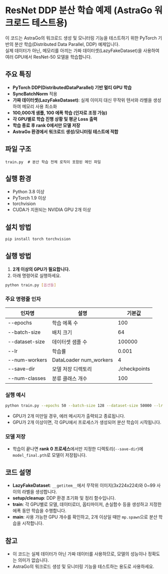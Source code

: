 # ResNet DDP 분산 학습 예제 (AstraGo 워크로드 테스트용)

이 코드는 AstraGo의 워크로드 생성 및 모니터링 기능을 테스트하기 위한 PyTorch 기반의 분산 학습(Distributed Data Parallel, DDP) 예제입니다.  
실제 데이터가 아닌, 메모리를 아끼는 가짜 데이터셋(LazyFakeDataset)을 사용하여 여러 GPU에서 ResNet-50 모델을 학습합니다.

## 주요 특징

- **PyTorch DDP(DistributedDataParallel) 기반 멀티 GPU 학습**
- **SyncBatchNorm** 적용
- **가짜 데이터셋(LazyFakeDataset)**: 실제 이미지 대신 무작위 텐서와 라벨을 생성하여 메모리 사용 최소화
- **100,000개 샘플, 100 에폭 학습 (인자로 조정 가능)**
- **각 GPU별로 학습 진행 상황 및 평균 Loss 출력**
- **학습 종료 후 rank 0에서만 모델 저장**
- **AstraGo 환경에서 워크로드 생성/모니터링 테스트에 적합**

## 파일 구조

```
train.py  # 분산 학습 전체 로직이 포함된 메인 파일
```

## 실행 환경

- Python 3.8 이상
- PyTorch 1.9 이상
- torchvision
- CUDA가 지원되는 NVIDIA GPU 2개 이상

## 설치 방법

```bash
pip install torch torchvision
```

## 실행 방법

1. **2개 이상의 GPU가 필요합니다.**
2. 아래 명령어로 실행하세요.

```bash
python train.py [옵션들]
```

### 주요 명령줄 인자

| 인자명           | 설명                              | 기본값           |
|------------------|-----------------------------------|------------------|
| --epochs         | 학습 에폭 수                      | 100              |
| --batch-size     | 배치 크기                         | 64               |
| --dataset-size   | 데이터셋 샘플 수                  | 100000           |
| --lr             | 학습률                            | 0.001            |
| --num-workers    | DataLoader num_workers            | 4                |
| --save-dir       | 모델 저장 디렉토리                | ./checkpoints    |
| --num-classes    | 분류 클래스 개수                  | 100              |

### 실행 예시

```bash
python train.py --epochs 50 --batch-size 128 --dataset-size 50000 --lr 0.01 --save-dir ./output
```

- GPU가 2개 미만일 경우, 에러 메시지가 출력되고 종료됩니다.
- GPU가 2개 이상이면, 각 GPU에서 프로세스가 생성되어 분산 학습이 시작됩니다.

### 모델 저장

- 학습이 끝나면 **rank 0 프로세스**에서만 지정한 디렉토리(`--save-dir`)에 `model_final.pth`로 모델이 저장됩니다.

## 코드 설명

- **LazyFakeDataset**: `__getitem__`에서 무작위 이미지(3x224x224)와 0~99 사이의 라벨을 생성합니다.
- **setup/cleanup**: DDP 환경 초기화 및 정리 함수입니다.
- **train**: 각 GPU별로 모델, 데이터로더, 옵티마이저, 손실함수 등을 생성하고 지정한 에폭 동안 학습을 수행합니다.
- **main**: 사용 가능한 GPU 개수를 확인하고, 2개 이상일 때만 `mp.spawn`으로 분산 학습을 시작합니다.

## 참고

- 이 코드는 실제 데이터가 아닌 가짜 데이터를 사용하므로, 모델의 성능이나 정확도는 의미가 없습니다.
- AstraGo의 워크로드 생성 및 모니터링 기능을 테스트하는 용도로 사용하세요.
